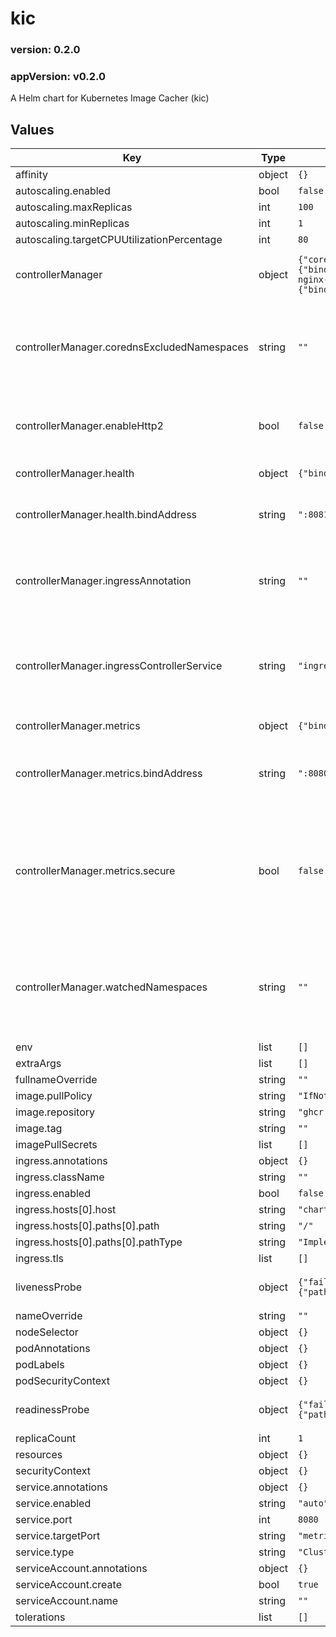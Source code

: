 # kic

### version: 0.2.0<!-- x-release-please-version -->

### appVersion: v0.2.0 <!-- x-release-please-version -->

A Helm chart for Kubernetes Image Cacher (kic)

## Values

| Key | Type | Default | Description |
|-----|------|---------|-------------|
| affinity | object | `{}` |  |
| autoscaling.enabled | bool | `false` |  |
| autoscaling.maxReplicas | int | `100` |  |
| autoscaling.minReplicas | int | `1` |  |
| autoscaling.targetCPUUtilizationPercentage | int | `80` |  |
| controllerManager | object | `{"corednsExcludedNamespaces":"","enableHttp2":false,"health":{"bindAddress":":8081"},"ingressAnnotation":"","ingressControllerService":"ingress-nginx-controller.ingress-nginx.svc.cluster.local","leaderElect":false,"metrics":{"bindAddress":":8080","secure":false},"watchedNamespaces":""}` | Controller manager specific settings |
| controllerManager.corednsExcludedNamespaces | string | `""` | Comma-separated list of namespaces to ignore custom rewrite rules. |
| controllerManager.enableHttp2 | bool | `false` | Enable HTTP2 for metrics and webhook servers. |
| controllerManager.health | object | `{"bindAddress":":8081"}` | Health probe settings |
| controllerManager.health.bindAddress | string | `":8081"` | Address to bind health probe endpoint to. |
| controllerManager.ingressAnnotation | string | `""` | Annotation to look for on Ingresses. Empty means all Ingresses. |
| controllerManager.ingressControllerService | string | `"ingress-nginx-controller.ingress-nginx.svc.cluster.local"` | Fully qualified domain name of the ingress controller service. |
| controllerManager.metrics | object | `{"bindAddress":":8080","secure":false}` | Metrics settings |
| controllerManager.metrics.bindAddress | string | `":8080"` | Address to bind metrics endpoint to. Set to "0" to disable. |
| controllerManager.metrics.secure | bool | `false` | Whether to serve metrics securely (HTTPS). Requires certs if true and bindAddress is not "0". |
| controllerManager.watchedNamespaces | string | `""` | Comma-separated list of namespaces to watch. Empty means all namespaces. |
| env | list | `[]` |  |
| extraArgs | list | `[]` |  |
| fullnameOverride | string | `""` |  |
| image.pullPolicy | string | `"IfNotPresent"` |  |
| image.repository | string | `"ghcr.io/pelotech/kic"` |  |
| image.tag | string | `""` |  |
| imagePullSecrets | list | `[]` |  |
| ingress.annotations | object | `{}` |  |
| ingress.className | string | `""` |  |
| ingress.enabled | bool | `false` |  |
| ingress.hosts[0].host | string | `"chart-example.local"` |  |
| ingress.hosts[0].paths[0].path | string | `"/"` |  |
| ingress.hosts[0].paths[0].pathType | string | `"ImplementationSpecific"` |  |
| ingress.tls | list | `[]` |  |
| livenessProbe | object | `{"failureThreshold":3,"httpGet":{"path":"/healthz"},"initialDelaySeconds":15,"periodSeconds":20,"timeoutSeconds":5}` | Liveness probe configuration |
| nameOverride | string | `""` |  |
| nodeSelector | object | `{}` |  |
| podAnnotations | object | `{}` |  |
| podLabels | object | `{}` |  |
| podSecurityContext | object | `{}` |  |
| readinessProbe | object | `{"failureThreshold":3,"httpGet":{"path":"/readyz"},"initialDelaySeconds":5,"periodSeconds":10,"timeoutSeconds":5}` | Readiness probe configuration |
| replicaCount | int | `1` |  |
| resources | object | `{}` |  |
| securityContext | object | `{}` |  |
| service.annotations | object | `{}` |  |
| service.enabled | string | `"auto"` |  |
| service.port | int | `8080` |  |
| service.targetPort | string | `"metrics"` |  |
| service.type | string | `"ClusterIP"` |  |
| serviceAccount.annotations | object | `{}` |  |
| serviceAccount.create | bool | `true` |  |
| serviceAccount.name | string | `""` |  |
| tolerations | list | `[]` |  |

